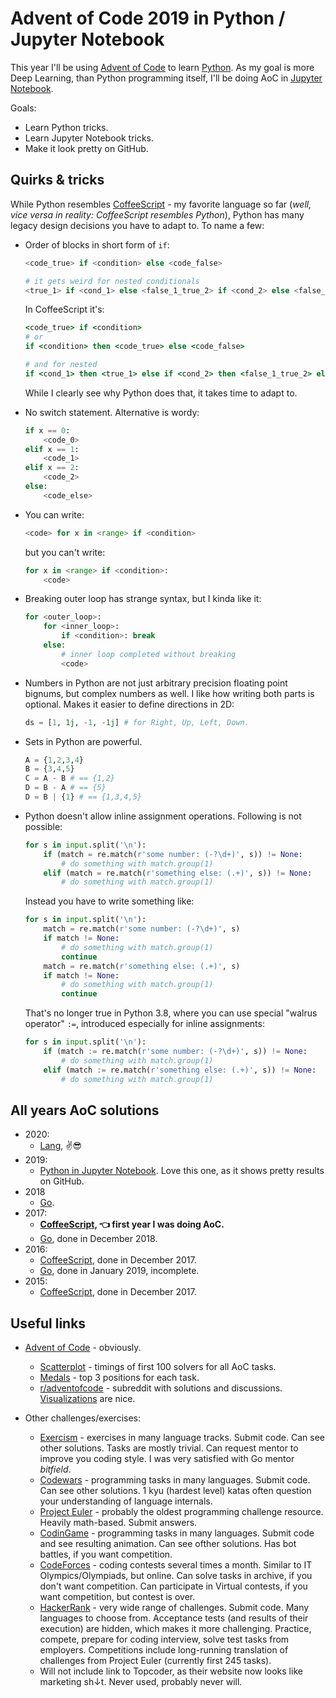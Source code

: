 # Advent of Code 2019 in Python / Jupyter Notebook

This year I'll be using [Advent of Code](https://adventofcode.com/2019/) to learn [Python](https://www.python.org/).
As my goal is more Deep Learning, than Python programming itself, I'll be doing AoC in [Jupyter Notebook](https://jupyter.org/).

Goals:

* Learn Python tricks.
* Learn Jupyter Notebook tricks.
* Make it look pretty on GitHub.

## Quirks & tricks

While Python resembles [CoffeeScript](https://coffeescript.org/) - my favorite language so far (*well, vice versa in reality: CoffeeScript resembles Python*), Python has many legacy design decisions you have to adapt to. To name a few:

* Order of blocks in short form of `if`:

  ```python
  <code_true> if <condition> else <code_false>

  # it gets weird for nested conditionals
  <true_1> if <cond_1> else <false_1_true_2> if <cond_2> else <false_1_false_2>
  ```

  In CoffeeScript it's:

  ```coffeescript
  <code_true> if <condition>
  # or
  if <condition> then <code_true> else <code_false>

  # and for nested
  if <cond_1> then <true_1> else if <cond_2> then <false_1_true_2> else <false_1_false_2>
  ```

  While I clearly see why Python does that, it takes time to adapt to.

* No switch statement. Alternative is wordy:

  ```python
  if x == 0:
      <code_0>
  elif x == 1:
      <code_1>
  elif x == 2:
      <code_2>
  else:
      <code_else>
  ```

* You can write:

  ```python
  <code> for x in <range> if <condition>
  ```

  but you can't write:

  ```python
  for x in <range> if <condition>:
      <code>
  ```

* Breaking outer loop has strange syntax, but I kinda like it:

  ```python
  for <outer_loop>:
      for <inner_loop>:
          if <condition>: break
      else:
          # inner loop completed without breaking
          <code>
  ```

* Numbers in Python are not just arbitrary precision floating point bignums, but complex numbers as well. I like how writing both parts is optional. Makes it easier to define directions in 2D:

  ```python
  ds = [1, 1j, -1, -1j] # for Right, Up, Left, Down.
  ```

* Sets in Python are powerful.

  ```python
  A = {1,2,3,4}
  B = {3,4,5}
  C = A - B # == {1,2}
  D = B - A # == {5}
  D = B | {1} # == {1,3,4,5}
  ```

* Python doesn't allow inline assignment operations. Following is not possible:

  ```python
  for s in input.split('\n'):
      if (match = re.match(r'some number: (-?\d+)', s)) != None:
          # do something with match.group(1)
      elif (match = re.match(r'something else: (.+)', s)) != None:
          # do something with match.group(1)
  ```

  Instead you have to write something like:

  ```python
  for s in input.split('\n'):
      match = re.match(r'some number: (-?\d+)', s)
      if match != None:
          # do something with match.group(1)
          continue
      match = re.match(r'something else: (.+)', s)
      if match != None:
          # do something with match.group(1)
          continue
  ```

  That's no longer true in Python 3.8, where you can use special "walrus operator" `:=`, introduced especially for inline assignments:

  ```python
  for s in input.split('\n'):
      if (match := re.match(r'some number: (-?\d+)', s)) != None:
          # do something with match.group(1)
      elif (match := re.match(r'something else: (.+)', s)) != None:
          # do something with match.group(1)
  ```

## All years AoC solutions

* 2020:
  * [Lang](https://github.com/metalim/metalim.adventofcode.2020.lang), ✌😎
* 2019:
  * [Python in Jupyter Notebook](https://github.com/metalim/metalim.adventofcode.2019.python). Love this one, as it shows pretty results on GitHub.
* 2018
  * [Go](https://github.com/metalim/metalim.adventofcode.2018.go).
* 2017:
  * **[CoffeeScript](https://github.com/metalim/metalim.adventofcode.2017), 👈 first year I was doing AoC.**
  * [Go](https://github.com/metalim/metalim.adventofcode.2017.go), done in December 2018.
* 2016:
  * [CoffeeScript](https://github.com/metalim/metalim.adventofcode.2016), done in December 2017.
  * [Go](https://github.com/metalim/metalim.adventofcode.2016.go), done in January 2019, incomplete.
* 2015:
  * [CoffeeScript](https://github.com/metalim/metalim.adventofcode.2015), done in December 2017.

## Useful links

* [Advent of Code](https://adventofcode.com/) - obviously.
  * [Scatterplot](http://www.maurits.vdschee.nl/scatterplot/) - timings of first 100 solvers for all AoC tasks.
  * [Medals](http://www.maurits.vdschee.nl/scatterplot/medals.html) - top 3 positions for each task.
  * [r/adventofcode](https://www.reddit.com/r/adventofcode/) - subreddit with solutions and discussions. [Visualizations](https://www.reddit.com/r/adventofcode/search?q=flair_name%3A%22Visualization%22&restrict_sr=1&sort=new) are nice.

* Other challenges/exercises:
  * [Exercism](https://exercism.io/) - exercises in many language tracks. Submit code. Can see other solutions. Tasks are mostly trivial. Can request mentor to improve you coding style. I was very satisfied with Go mentor *bitfield*.
  * [Codewars](https://www.codewars.com/) - programming tasks in many languages. Submit code. Can see other solutions. 1 kyu (hardest level) katas often question your understanding of language internals.
  * [Project Euler](https://projecteuler.net/) - probably the oldest programming challenge resource. Heavily math-based. Submit answers.
  * [CodinGame](https://www.codingame.com/) - programming tasks in many languages. Submit code and see resulting animation. Can see ofther solutions. Has bot battles, if you want competition.
  * [CodeForces](https://codeforces.com/) - coding contests several times a month. Similar to IT Olympics/Olympiads, but online. Can solve tasks in archive, if you don't want competition. Can participate in Virtual contests, if you want competition, but contest is over.
  * [HackerRank](https://www.hackerrank.com/) - very wide range of challenges. Submit code. Many languages to choose from. Acceptance tests (and results of their execution) are hidden, which makes it more challenging. Practice, compete, prepare for coding interview, solve test tasks from employers. Competitions include long-running translation of challenges from Project Euler (currently first 245 tasks).
  * Will not include link to Topcoder, as their website now looks like marketing sh↓t. Never used, probably never will.
